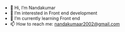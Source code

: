 - 👋 Hi, I’m Nandakumar
- 👀 I’m interested in Front end development
- 🌱 I’m currently learning Front end
- 📫 How to reach me: nandakumaar2002@gmail.com

<!---
Nandakumar0203/Nandakumar0203 is a ✨ special ✨ repository because its `README.md` (this file) appears on your GitHub profile.
You can click the Preview link to take a look at your changes.
--->
